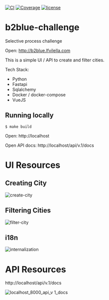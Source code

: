 [![CI](https://github.com/lfvilella/b2blue-challenge/workflows/CI/badge.svg?event=push)](https://github.com/lfvilella/b2blue-challenge/actions?query=event%3Apush+branch%3Amaster+workflow%3ACI)
[![Coverage](https://codecov.io/gh/lfvilella/b2blue-challenge/branch/master/graph/badge.svg)](https://codecov.io/gh/lfvilella/b2blue-challenge)
[![license](https://img.shields.io/github/license/lfvilella/b2blue-challenge.svg)](https://github.com/lfvilella/b2blue-challenge/blob/master/LICENSE)

# b2blue-challenge
Selective process challenge

Open: http://b2blue.lfvilella.com

This is a simple UI / API to create and filter cities.

Tech Stack:
- Python
- Fastapi
- Sqlalchemy
- Docker / docker-compose
- VueJS

## Running locally
```
$ make build
```

Open: http://localhost

Open API docs: http://localhost/api/v.1/docs


# UI Resources

## Creating City
![create-city](https://user-images.githubusercontent.com/45940140/87258423-b8e00f00-c479-11ea-9c82-4c5dcd8e08e1.gif)

## Filtering Cities
![filter-city](https://user-images.githubusercontent.com/45940140/87258426-be3d5980-c479-11ea-937d-84af94d43408.gif)

## i18n
![internalization](https://user-images.githubusercontent.com/45940140/87258619-643d9380-c47b-11ea-98a4-31b7c81aba89.gif)


# API Resources

http://localhost/api/v.1/docs

![localhost_8000_api_v 1_docs](https://user-images.githubusercontent.com/45940140/87258604-45d79800-c47b-11ea-8387-a6a31603897e.png)
